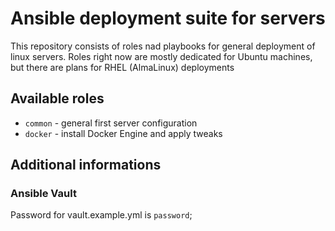 # Ansible deployment suite for servers
This repository consists of roles nad playbooks for general deployment of linux servers.
Roles right now are mostly dedicated for Ubuntu machines, but there are plans for RHEL (AlmaLinux) deployments

## Available roles
- `common` - general first server configuration
- `docker` - install Docker Engine and apply tweaks

## Additional informations
### Ansible Vault
Password for vault.example.yml is `password`;

